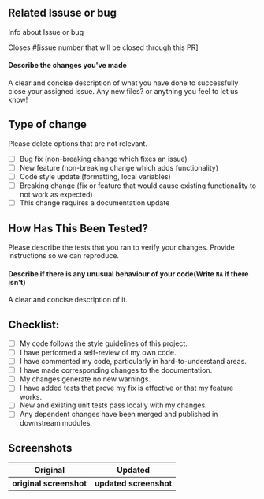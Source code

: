 ## Related Issuse or bug

Info about Issue or bug

Closes #[issue number that will be closed through this PR]

#### Describe the changes you've made

A clear and concise description of what you have done to successfully close your assigned issue. Any new files? or anything you feel to let us know!

## Type of change

Please delete options that are not relevant.
<!--
Example how to mark a checkbox :-
- [x] My code follows the code style of this project.
-->
- [ ] Bug fix (non-breaking change which fixes an issue)
- [ ] New feature (non-breaking change which adds functionality)
- [ ] Code style update (formatting, local variables)
- [ ] Breaking change (fix or feature that would cause existing functionality to not work as expected)
- [ ] This change requires a documentation update

## How Has This Been Tested?

Please describe the tests that you ran to verify your changes. Provide instructions so we can reproduce. 

#### Describe if there is any unusual behaviour of your code(Write `NA` if there isn't)

A clear and concise description of it.

## Checklist:

<!--
Example how to mark a checkbox :-
- [x] My code follows the code style of this project.
-->
- [ ] My code follows the style guidelines of this project.
- [ ] I have performed a self-review of my own code.
- [ ] I have commented my code, particularly in hard-to-understand areas.
- [ ] I have made corresponding changes to the documentation.
- [ ] My changes generate no new warnings.
- [ ] I have added tests that prove my fix is effective or that my feature works.
- [ ] New and existing unit tests pass locally with my changes.
- [ ] Any dependent changes have been merged and published in downstream modules.

## Screenshots

 Original           | Updated
 :--------------------: |:--------------------:
 **original screenshot**  | <b>updated screenshot </b> |
